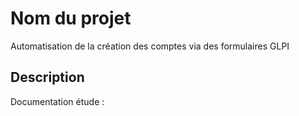 # Nom du projet
Automatisation de la création des comptes via des formulaires GLPI

## Description 
Documentation étude :
